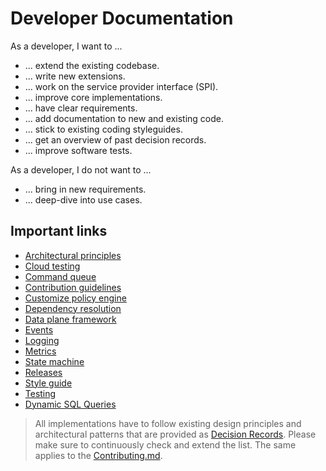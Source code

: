 # Developer Documentation

As a developer, I want to ...

- ... extend the existing codebase.
- ... write new extensions.
- ... work on the service provider interface (SPI).
- ... improve core implementations.
- ... have clear requirements.
- ... add documentation to new and existing code.
- ... stick to existing coding styleguides.
- ... get an overview of past decision records.
- ... improve software tests.

As a developer, I do not want to ...

- ... bring in new requirements.
- ... deep-dive into use cases.

## Important links

- [Architectural principles](../architecture/architecture-principles.md)
- [Cloud testing](cloud_testing.md)
- [Command queue](command-queue.md)
- [Contribution guidelines](../_helper/contributing.md)
- [Customize policy engine](policy-engine.md)
- [Dependency resolution](dependency_resolution.md)
- [Data plane framework](data-plane-framework/README.md)
- [Events](events.md)
- [Logging](logging.md)
- [Metrics](metrics.md)
- [State machine](state-machine.md)
- [Releases](releases.md)
- [Style guide](_helper/styleguide.md)
- [Testing](testing.md)
- [Dynamic SQL Queries](sql_queries.md)

> All implementations have to follow existing design principles and architectural patterns that are provided as
> [Decision Records](decision-records/README.md). Please make sure to continuously check and extend the
> list. The same applies to the [Contributing.md]({{main}}CONTRIBUTING.md).
